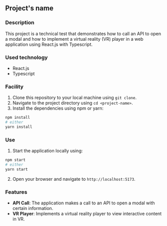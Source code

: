 ## Project's name

### Description

This project is a technical test that demonstrates how to call an API to open a modal and how to implement a virtual reality (VR) player in a web application using React.js with Typescript.

### Used technology

- React.js
- Typescript

### Facility

1. Clone this repository to your local machine using `git clone`.
2. Navigate to the project directory using `cd <project-name>`.
3. Install the dependencies using npm or yarn:

```bash
npm install
# either
yarn install
```

### Use

1. Start the application locally using:

```bash
npm start
# either
yarn start
```

2. Open your browser and navigate to `http://localhost:5173`.

### Features

- **API Call**: The application makes a call to an API to open a modal with certain information.
- **VR Player**: Implements a virtual reality player to view interactive content in VR.
